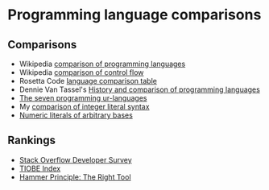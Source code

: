# Programming language comparisons

## Comparisons

- Wikipedia [comparison of programming languages](https://en.wikipedia.org/wiki/Comparison_of_programming_languages)
- Wikipedia [comparison of control flow](https://en.wikipedia.org/wiki/Control_flow)
- Rosetta Code [language comparison table](https://rosettacode.org/wiki/Language_Comparison_Table)
- Dennie Van Tassel's [History and comparison of programming languages](https://web.archive.org/web/20150118032430/http://hhh.gavilan.edu:80/dvantassel/history/history.html)
- [The seven programming ur-languages](https://madhadron.com/programming/seven_ur_languages.html)
- My [comparison of integer literal syntax](integer_literals.md)
- [Numeric literals of arbitrary bases](https://www.reddit.com/r/ProgrammingLanguages/comments/ri26d5/numeric_literals_of_arbitrary_bases/)

## Rankings

- [Stack Overflow Developer Survey](https://insights.stackoverflow.com/survey)
- [TIOBE Index](https://www.tiobe.com/tiobe-index/)
- [Hammer Principle: The Right Tool](https://web.archive.org/web/20120510080329/http://hammerprinciple.com/therighttool/browse)
